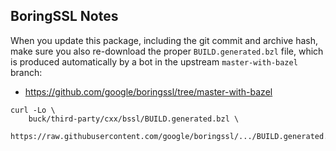 ## BoringSSL Notes

When you update this package, including the git commit and archive hash, make
sure you also re-download the proper `BUILD.generated.bzl` file, which is
produced automatically by a bot in the upstream `master-with-bazel` branch:

- https://github.com/google/boringssl/tree/master-with-bazel

```
curl -Lo \
    buck/third-party/cxx/bssl/BUILD.generated.bzl \
    https://raw.githubusercontent.com/google/boringssl/.../BUILD.generated.bzl
```
